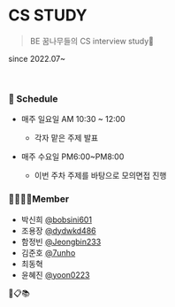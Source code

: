 # CS STUDY

> BE 꿈나무들의 CS interview study🌱 

since 2022.07~

<br>

### 📅 Schedule 
- 매주 일요일 AM 10:30 ~ 12:00
  - 각자 맡은 주제 발표

- 매주 수요일 PM6:00~PM8:00
  - 이번 주차 주제를 바탕으로 모의면접 진행


### 👨‍👨‍👧‍👧Member
- 박신희 [@bobsini601](https://github.com/bobsini601)
- 조용장 [@dydwkd486](https://github.com/dydwkd486)
- 함정빈 [@Jeongbin233](https://github.com/Jeongbin233)
- 김준호 [@7unho](https://github.com/7unho)
- 최동혁
- 윤혜진 [@yoon0223](https://github.com/yoon0223)



📌📋📚
